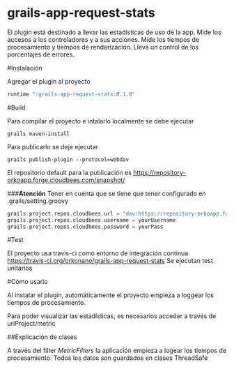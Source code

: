 grails-app-request-stats
========================

El plugin está destinado a llevar las estadísticas de uso de la app.
Mide los accesos a los controladores y a sus acciones.
Mide los tiempos de procesamiento y tiempos de renderización.
Lleva un control de los porcentajes de errores.

#Instalación

Agregar el plugin al proyecto
```groovy
runtime ":grails-app-request-stats:0.1.0"
```

#Build

Para compilar el proyecto e intalarlo localmente se debe ejecutar

 ```grails
grails maven-install
```

Para publicarlo se deje ejecutar

```grails
grails publish-plugin --protocol=webdav
```

El repositorio default para la publicación es https://repository-orkoapp.forge.cloudbees.com/snapshot/

###**Atención**
Tener en cuenta que se tiene que tener configurado en .grails/setting.groovy
```groovy
grails.project.repos.cloudbees.url = "dav:https://repository-orkoapp.forge.cloudbees.com/snapshot/"
grails.project.repos.cloudbees.username = yourUsername
grails.project.repos.cloudbees.password = yourPass
```


#Test

El proyecto usa travis-ci como entorno de integración continua. https://travis-ci.org/orkonano/grails-app-request-stats
Se ejecutan test unitarios

#Cómo usarlo

Al instalar el plugin, automáticamente el proyecto empieza a loggear los tiempos de procesamiento.

Para poder visualizar las estadísticas, es necesarios acceder a través de urlProject/metric

##Explicación de clases

A través del filter *MetricFilters* la aplicación empieza a logear los tiempos de procesamiento.
Todos los datos son guardados en clases ThreadSafe
